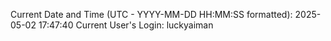Current Date and Time (UTC - YYYY-MM-DD HH:MM:SS formatted): 2025-05-02 17:47:40
Current User's Login: luckyaiman
